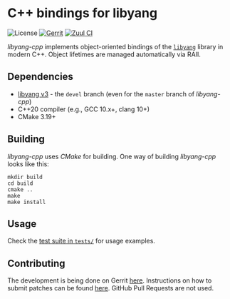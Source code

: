 # C++ bindings for libyang

![License](https://img.shields.io/github/license/CESNET/libyang-cpp)
[![Gerrit](https://img.shields.io/badge/patches-via%20Gerrit-blue)](https://gerrit.cesnet.cz/q/project:CzechLight/libyang-cpp)
[![Zuul CI](https://img.shields.io/badge/zuul-checked-blue)](https://zuul.gerrit.cesnet.cz/t/public/buildsets?project=CzechLight/libyang-cpp)

*libyang-cpp* implements object-oriented bindings of the [`libyang`](https://github.com/CESNET/libyang) library in modern C++.
Object lifetimes are managed automatically via RAII.

## Dependencies
- [libyang v3](https://github.com/CESNET/libyang) - the `devel` branch (even for the `master` branch of *libyang-cpp*)
- C++20 compiler (e.g., GCC 10.x+, clang 10+)
- CMake 3.19+

## Building
*libyang-cpp* uses *CMake* for building.
One way of building *libyang-cpp* looks like this:
```
mkdir build
cd build
cmake ..
make
make install
```

## Usage

Check the [test suite in `tests/`](tests/) for usage examples.

## Contributing
The development is being done on Gerrit [here](https://gerrit.cesnet.cz/q/project:CzechLight/libyang-cpp).
Instructions on how to submit patches can be found [here](https://gerrit.cesnet.cz/Documentation/intro-gerrit-walkthrough-github.html).
GitHub Pull Requests are not used.
